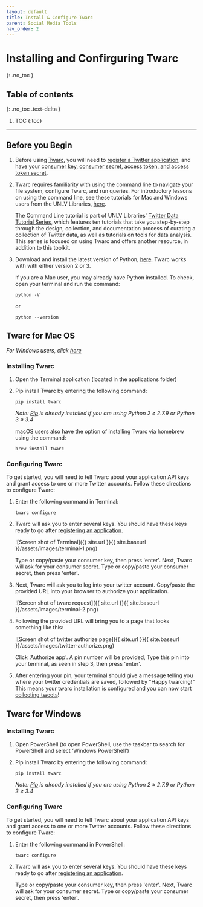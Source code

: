 ```yaml
---
layout: default
title: Install & Configure Twarc
parent: Social Media Tools
nav_order: 2
---
```

# Installing and Confirguring Twarc
{: .no_toc }

## Table of contents
{: .no_toc .text-delta }

1. TOC
{:toc}

---

## Before you Begin

1. Before using [Twarc](https://github.com/DocNow/twarc), you will need to [register a Twitter application](../social-media/twitter-setup/), and have your [consumer key, consumer secret, access token, and access token secret](../social-media/twitter-setup#accessing-keys-and-tokens). 

2. Twarc requires familiarity with using the command line to navigate your file system, configure Twarc, and run queries. For introductory lessons on using the command line, see these tutorials for Mac and Windows users from the UNLV Libraries, [here](https://www.library.unlv.edu/whats_new_in_special_collections/2019/02/new-digital-collections-introduction-command-line.html). 
   
   The Command Line tutorial is part of UNLV Libraries' [Twitter Data Tutorial Series](https://www.library.unlv.edu/whats_new_in_special_collections/2019/04/new-digital-collections-1-october-twitter-data-tutorial), which features ten tutorials that take you step-by-step through the design, collection, and documentation process of curating a collection of Twitter data, as well as tutorials on tools for data analysis. This series is focused on using Twarc and offers another resource, in addition to this toolkit. 

3. Download and install the latest version of Python, [here](https://www.python.org/downloads/). Twarc works with with either version 2 or 3.

   If you are a Mac user, you may already have Python installed. To check, open your terminal and run the command:

   `python -V`

   or

   `python --version`

## Twarc for Mac OS
_For Windows users, click [here](#twarc-for-windows)_

### Installing Twarc

1. Open the Terminal application (located in the applications folder)
2. Pip install Twarc by entering the following command: 

   `pip install twarc`

   _Note: [Pip](https://pip.pypa.io/en/stable/installing/) is already installed if you are using Python 2 ≥ 2.7.9 or Python 3 ≥ 3.4_

   macOS users also have the option of installing Twarc via homebrew using the command:

   `brew install twarc`

### Configuring Twarc

To get started, you will need to tell Twarc about your application API keys and grant access to one or more Twitter accounts. Follow these directions to configure Twarc:

1. Enter the following command in Terminal:

   `twarc configure`
2. Twarc will ask you to enter several keys. You should have these keys ready to go after [registering an application](../social-media/twitter-setup#accessing-keys-and-tokens). 

   ![Screen shot of Terminal]({{ site.url }}{{ site.baseurl }}/assets/images/terminal-1.png)

   Type or copy/paste your consumer key, then press 'enter'. Next, Twarc will ask for your consumer secret. Type or copy/paste your consumer secret, then press 'enter'.
3. Next, Twarc will ask you to log into your twitter account. Copy/paste the provided URL into your browser to authorize your application. 

   ![Screen shot of twarc request]({{ site.url }}{{ site.baseurl }}/assets/images/terminal-2.png)

4. Following the provided URL will bring you to a page that looks something like this:

   ![Screen shot of twitter authorize page]({{ site.url }}{{ site.baseurl }}/assets/images/twitter-authorize.png)

   Click 'Authorize app'. A pin number will be provided, Type this pin into your terminal, as seen in step 3, then press 'enter'.

5. After entering your pin, your terminal should give a message telling you where your twitter credentials are saved, followed by "Happy twarcing!" This means your twarc installation is configured and you can now start [collecting tweets]()!

## Twarc for Windows

### Installing Twarc

1. Open PowerShell (to open PowerShell, use the taskbar to search for PowerShell and select ‘Windows PowerShell’)
2. Pip install Twarc by entering the following command: 

   `pip install twarc`

   _Note: [Pip](https://pip.pypa.io/en/stable/installing/) is already installed if you are using Python 2 ≥ 2.7.9 or Python 3 ≥ 3.4_

### Configuring Twarc

To get started, you will need to tell Twarc about your application API keys and grant access to one or more Twitter accounts. Follow these directions to configure Twarc:

1. Enter the following command in PowerShell:

   `twarc configure`
2. Twarc will ask you to enter several keys. You should have these keys ready to go after [registering an application](../social-media/twitter-setup#accessing-keys-and-tokens). 

    Type or copy/paste your consumer key, then press 'enter'. Next, Twarc will ask for your consumer secret. Type or copy/paste your consumer secret, then press 'enter'.
